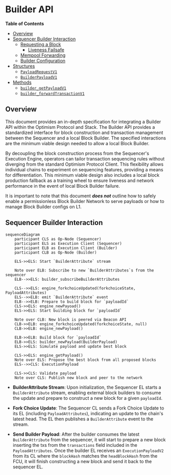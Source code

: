 # Builder API
<!-- START doctoc generated TOC please keep comment here to allow auto update -->
<!-- DON'T EDIT THIS SECTION, INSTEAD RE-RUN doctoc TO UPDATE -->
**Table of Contents**

- [Overview](#overview)
- [Sequencer Builder Interaction](#sequencer-builder-interaction)
  - [Requesting a Block](#requesting-a-block)
    - [Liveness Failsafe](#liveness-failsafe)
  - [Mempool Forwarding](#mempool-forwarding)
  - [Builder Configuration](#builder-configuration)
- [Structures](#structures)
  - [`PayloadRequestV1`](#payloadrequestv1)
  - [`BuilderPayloadV1`](#builderpayloadv1)
- [Methods](#methods)
  - [`builder_getPayloadV1`](#builder_getpayloadv1)
  - [`builder_forwardTransactionV1`](#builder_forwardtransactionv1)

<!-- END doctoc generated TOC please keep comment here to allow auto update -->

## Overview

This document provides an in-depth specification for integrating a Builder API within the Optimism Protocol
and Stack. The Builder API provides a standardized interface for block construction and transaction management
between the Sequencer and a local Block Builder. The specified interactions are the minimum viable design
needed to allow a local Block Builder.

By decoupling the block construction process from the Sequencer's Execution Engine, operators can tailor transaction
sequencing rules without diverging from the standard Optimism Protocol Client. This flexibility allows individual chains
to experiment on sequencing features, providing a means for differentiation. This minimum viable design also includes
a local block production fallback as a training wheel to ensure liveness and network performance in the event of
local Block Builder failure.

It is important to note that this document ***does not*** outline how to safely enable a permissionless
Block Builder Network to serve payloads or how to manage Block Builder configs on L1.

## Sequencer Builder Interaction
```mermaid
sequenceDiagram
    participant CLS as Op-Node (Sequencer)
    participant ELS as Execution Client (Sequencer)
    participant ELB as Execution Client (Builder)
    participant CLB as Op-Node (Builder)

    ELS->>ELS: Start `BuilderAttribute` stream

    Note over ELB: Subscribe to new `BuilderAttributes`s from the sequencer
    ELB-->>ELS: builder_subscribeBuilderAttributes

    CLS-->>ELS: engine_forkchoiceUpdated(forkchoiceState, PayloadAttributes)
    ELS-->>ELB: emit `BuilderAttribute` event
    ELB-->>ELB: Prepare to build block for `payloadId`
    CLS->>ELS: engine_newPayoad()
    ELS->>ELS: Start building block for `payloadId`

    Note over CLB: New block is peered via Beacon API
    CLB->>ELB: engine_forkchoiceUpdated(forkchoiceState, null)
    CLB->>ELB: engine_newPayload()

    ELB->>ELB: Build block for `payloadId`
    ELB->>ELS: builder_newPayload(BuilderPayload)
    ELS->>ELS: Simulate payload and update best block

    CLS->>ELS: engine_getPayload()
    Note over ELS: Propose the best block from all proposed blocks
    ELS-->>CLS: ExecutionPayload

    CLS->>CLS: Validate payload
    Note over CLS: Publish new block and peer to the network
```


- **BuilderAttribute Stream**: Upon initialization, the Sequencer EL starts a `BuilderAttribute` stream, enabling external block builders to consume the update and prepare to construct a new block for a given `payloadId`.

- **Fork Choice Update**: The Sequencer CL sends a Fork Choice Update to its EL (including `PayloadAttributes`), indicating an update to the chain's latest head. The EL then publishes a `BuilderAttribute` event to the stream.

- **Send Builder Payload**: After the builder consumes the latest `BuilderAttribute` from the sequencer, it will start to prepare a new block inserting the txs from the `transactions` field included in the `PayloadAttributes`. Once the builder EL receives an `ExecutionPayloadV2` from its CL where the `blockHash` matches the `headBlockHash` from the FCU, it will finish constructing a new block and send it back to the sequencer EL.
<!-- 
### Requesting a Block
The block request mechanism ***MUST*** be triggered when the Driver schedules a new Fork Choice Update on the
Sequencer. The Sequencer will translate the received Payload Attributes into a Payload Request for the
Block Builder. As specified lower, the Sequencer ***MUST*** simulate the received payload to ensure correctness until
an accountability mechanism can be introdcued.

#### Liveness Failsafe

To maintain network liveness while utilizing the Builder API, the Sequencer ***MUST*** operate an auxiliary process
when building blocks. This process concurrently executes a Builder API request to the Block Builder alongside a local
block production request through its local execution engine. This two-pronged strategy for generating blocks ensures
that network liveness persists, even in instances where the Block Builder's block construction process experiences
delays or is offline. This fallback mechanism should be seen as a training wheel.

### Mempool Forwarding

A builder network's throughput is conditional on the transactions it sees. Thus the Sequencer's Execution Engine,
or simply it's RPC, can forward transactions to the Builder as part of regular mempool management, ensuring that
user transactions are included in the Block Builder's block construction process efficiently.

### Builder Configuration

A builder is defined as the tuple (`builderPubkey`, `builderUrl`). The Sequencer is responsible for managing this
tuple, but it will eventually live on the
L1 [`SystemConfig`](https://github.com/ethereum-optimism/specs/blob/main/specs/protocol/system_config.md)
where changes are emitted as an event. ***Builder's have no restriction or policies enforced on them at this time.***

## Structures

### `BuilderAttributesV1`
This structure contains information necessary to request a block from a local Block Builder.

- `forkChoiceUpdate`: `ForkChoiceStateV1`
- `payloadAttributes`: `PayloadAttributesV2`
- `payloadId`: `DATA`, 8 Bytes - Identifier of the payload build process

### `BuilderPayloadV1`

This structure represents the Block Builder's response to the request for payload.

- `executionPayload`: `ExecutionPayloadV2`
  - ([spec](https://github.com/ethereum/execution-apis/blob/main/src/engine/shanghai.md#executionpayloadv2))
- `pubKey`: `Address`
- `value`: `uint256` 
-->

<!-- 
## Methods

### `builder_getPayloadV1`

**Request**

- **method**: `builder_getPayloadV1`
- **params**:
    1. `payload`: `PayloadRequestV1`
        - **Required**: true
        - **Description**: Details of block construction request for local Block Builder
  - `signature` : `Signature`
    - **Required**: true
    - **Description**: `secp256k1` signature over `payload`
- **timeout**: 200ms
- **retries**: 0
  - Timeout does not leave enough time to retry for this block, Sequencer ***SHOULD*** use local block and move on.

**Response**

- **result**: `BuilderPayloadV1`
- **error**: code and message set in case an exception happens while getting the payload.

**Specification**

1. Client software ***MAY*** call this method if `builderPubkey` and `builderUrl` are set.
2. Client software ***MUST*** validate that the response object `BuilderPayloadV1` contains `executionPayload`
and that `pubKey` matches the registered `builderPubkey`.
3. Client software ***MUST*** follow the same specification
as [`engine_newPayloadV3`](https://github.com/ethereum/execution-apis/blob/main/src/engine/cancun.md#executionpayloadv3)
with the response body `executionPayload`.
4. Client software ***MUST*** simulate transactions in `executionPayload` on `parentHash` in`payload` all fields
in `executionPayload` are correct as compared to local view of chain.
5. Client ***SHOULD*** use local block in the event of a timeout from calling `builder_getPayloadV1`.

### `builder_forwardTransactionV1`

**Request**

- **method**: `builder_forwardTransactionV1`
- **params**:
    1. `transaction`: `string`
        - **Required**: true
        - **Description**: Hex Encoded RLP string of the transaction
- **timeout**: 200ms
  - Short timeout to increase chance of including high priority gas transactions in the Builder's current block
- **retries**: 5
  - Needed to ensure user transactions do not get "lost" in event of a failed post. Client ***SHOULD*** log
    loudly in event all 5 retries fail.

**Response**

- **result**: `status`
- **error**: code and message set in case an exception happens while storing the transaction.

**Specification**

1. Client software ***MAY*** call this method if `builderPubkey` and `builderUrl` are set.
2. Client software ***MUST*** retry if status is not `200`. 
 -->
